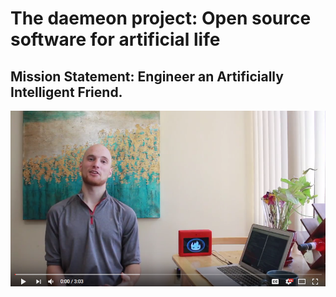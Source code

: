 # The daemeon project: Open source software for artificial life

## Mission Statement: Engineer an Artificially Intelligent Friend.

[![Demo](https://github.com/SlightlyCyborg/daemon/raw/master/demo.png)](http://www.youtube.com/watch?v=4QAli8j347E)

